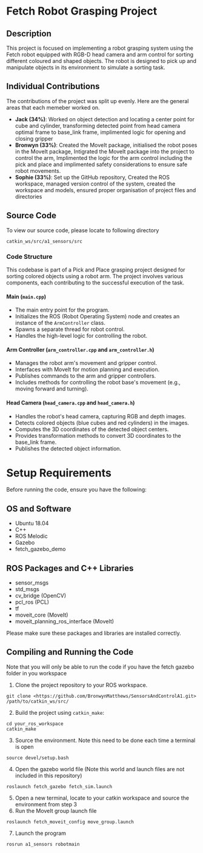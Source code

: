 # Fetch Robot Grasping Project

## Description

This project is focused on implementing a robot grasping system using the Fetch robot equipped with RGB-D head camera and arm control for sorting different coloured and shaped objects. The robot is designed to pick up and manipulate objects in its environment to simulate a sorting task.

## Individual Contributions

The contributions of the project was split up evenly. Here are the general areas that each memeber worked on.
- **Jack (34%)**: Worked on object detection and locating a center point for cube and cylinder, transforming detected point from head camera optimal frame to base_link frame, implimented logic for opening and closing gripper
- **Bronwyn (33%)**: Created the MoveIt package, initialised the robot poses in the MoveIt package, Intigrated the MoveIt package into the project to control the arm, Implimented the logic for the arm control including the pick and place and implimented safety considerations to ensure safe robot movements. 
- **Sophie (33%)**: Set up the GitHub repository, Created the ROS workspace, managed version control of the system, created the workspace and models, ensured proper organisation of project files and directories

## Source Code
To view our source code, please locate to following directory 

```catkin_ws/src/a1_sensors/src```

### Code Structure
This codebase is part of a Pick and Place grasping project designed for sorting colored objects using a robot arm. The project involves various components, each contributing to the successful execution of the task.
#### Main (`main.cpp`)
- The main entry point for the program.
- Initializes the ROS (Robot Operating System) node and creates an instance of the `ArmController` class.
- Spawns a separate thread for robot control.
- Handles the high-level logic for controlling the robot.

#### Arm Controller (`arm_controller.cpp` and `arm_controller.h`)
- Manages the robot arm's movement and gripper control.
- Interfaces with MoveIt for motion planning and execution.
- Publishes commands to the arm and gripper controllers.
- Includes methods for controlling the robot base's movement (e.g., moving forward and turning).

#### Head Camera (`head_camera.cpp` and `head_camera.h`)
- Handles the robot's head camera, capturing RGB and depth images.
- Detects colored objects (blue cubes and red cylinders) in the images.
- Computes the 3D coordinates of the detected object centers.
- Provides transformation methods to convert 3D coordinates to the base_link frame.
- Publishes the detected object information.

# Setup Requirements
Before running the code, ensure you have the following:

## OS and Software
- Ubuntu 18.04
- C++
- ROS Melodic
- Gazebo
- fetch_gazebo_demo

## ROS Packages and C++ Libraries
- sensor_msgs
- std_msgs
- cv_bridge (OpenCV) 
- pcl_ros (PCL)
- tf
- moveit_core (MoveIt)
- moveit_planning_ros_interface (MoveIt)

Please make sure these packages and libraries are installed correctly.


## Compiling and Running the Code
Note that you will only be able to run the code if you have the fetch gazebo folder in you workspace

1. Clone the project repository to your ROS workspace.
```
git clone <https://github.com/BronwynMatthews/SensorsAndControlA1.git> /path/to/catkin_ws/src/
```
2. Build the project using `catkin_make`:

```
cd your_ros_workspace
catkin_make
```

3. Source the environment. Note this need to be done each time a terminal is open
```
source devel/setup.bash
```

4. Open the gazebo world file (Note this world and launch files are not included in this repository)
```
roslaunch fetch_gazebo fetch_sim.launch
```
5. Open a new terminal, locate to your catkin workspace and source the environment from step 3
6. Run the MoveIt group launch file
```
roslaunch fetch_moveit_config move_group.launch
```
7. Launch the program 
```
rosrun a1_sensors robotmain
```
